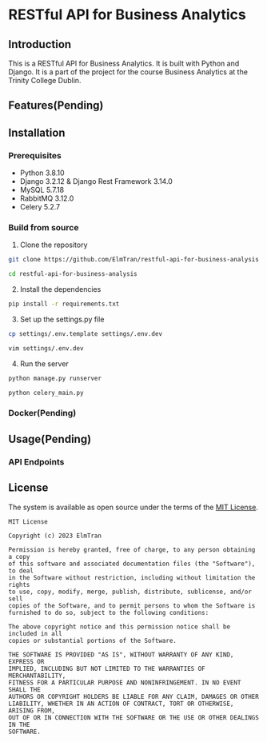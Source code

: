 # RESTful API for Business Analytics
## Introduction

This is a RESTful API for Business Analytics. It is built with Python and Django. It is a part of the project for the course Business Analytics at the Trinity College Dublin.

## Features(Pending)

## Installation

### Prerequisites

- Python 3.8.10
- Django 3.2.12 & Django Rest Framework 3.14.0
- MySQL 5.7.18
- RabbitMQ 3.12.0
- Celery 5.2.7

### Build from source

1. Clone the repository

```bash
git clone https://github.com/ElmTran/restful-api-for-business-analysis

cd restful-api-for-business-analysis
```

2. Install the dependencies

```bash
pip install -r requirements.txt
```

3. Set up the settings.py file

```bash
cp settings/.env.template settings/.env.dev

vim settings/.env.dev
```

4. Run the server

```bash
python manage.py runserver

python celery_main.py
```

### Docker(Pending)

## Usage(Pending)

### API Endpoints


## License

The system is available as open source under the terms of the
[MIT License](https://github.com/ElmTran/restful-api-for-business-analysis/blob/master/LICENSE).

    MIT License

    Copyright (c) 2023 ElmTran

    Permission is hereby granted, free of charge, to any person obtaining a copy
    of this software and associated documentation files (the "Software"), to deal
    in the Software without restriction, including without limitation the rights
    to use, copy, modify, merge, publish, distribute, sublicense, and/or sell
    copies of the Software, and to permit persons to whom the Software is
    furnished to do so, subject to the following conditions:

    The above copyright notice and this permission notice shall be included in all
    copies or substantial portions of the Software.

    THE SOFTWARE IS PROVIDED "AS IS", WITHOUT WARRANTY OF ANY KIND, EXPRESS OR
    IMPLIED, INCLUDING BUT NOT LIMITED TO THE WARRANTIES OF MERCHANTABILITY,
    FITNESS FOR A PARTICULAR PURPOSE AND NONINFRINGEMENT. IN NO EVENT SHALL THE
    AUTHORS OR COPYRIGHT HOLDERS BE LIABLE FOR ANY CLAIM, DAMAGES OR OTHER
    LIABILITY, WHETHER IN AN ACTION OF CONTRACT, TORT OR OTHERWISE, ARISING FROM,
    OUT OF OR IN CONNECTION WITH THE SOFTWARE OR THE USE OR OTHER DEALINGS IN THE
    SOFTWARE.
